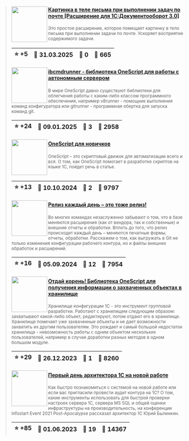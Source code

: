 ﻿<div id="infostart_posts">


> <img src="https://infostart.ru/upload/iblock/688/6883bf3d1d0fb67e373185cbd79a1c32.png?7ceb7bc5-22b5-43c5-9ef2-88855e0a2263" width="96" align="left"> 
> <h4 style="color: white;"><a href="https://infostart.ru/1c/tools/2352971/">Картинка в теле письма при выполнении задач по почте [Расширение для 1С:Документооборот 3.0]</a></h4>
> <small>Это простое расширение, которое помещает картинку в тело письма при выполнении задачи по почте. Ускоряет восприятие содержимого задачи.</small>  
> <br clear="left">
>
> | :star: +5 |  :calendar: 31.03.2025 |  :speech_balloon: 0 |  :eyes: 665 |
>  |-|-|-|-|  
> <img src="https://infostart.ru/upload/iblock/e41/e414792c70ac7fc57087055b20c0ca7c.png?5964c063-58db-484b-9b02-b93e22e57c97" width="96" align="left"> 
> <h4 style="color: white;"><a href="https://infostart.ru/1c/articles/2276069/">ibcmdrunner - библиотека OneScript для работы с автономным сервером</a></h4>
> <small>В мире OneScript давно существуют библиотеки для облегчения работы с каким-либо классом программного обеспечения, например v8runner - помощник выполнения команд конфигуратора или gitrunner - программная обертка для запуска команд git.</small>  
> <br clear="left">
>
> | :star: +24 |  :calendar: 09.01.2025 |  :speech_balloon: 3 |  :eyes: 2958 |
>  |-|-|-|-|  
> <img src="https://infostart.ru/upload/iblock/027/0270321251eb5458d9f266aea8dea893.jpg?108c240b-cbd7-4f33-a856-066b8ac04e4e" width="96" align="left"> 
> <h4 style="color: white;"><a href="https://infostart.ru/1c/articles/2209019/">OneScript для новичков</a></h4>
> <small>OneScript – это скриптовый движок для автоматизации всего и вся. О том, как OneScript помогает в разработке скриптов на языке 1С, пойдет речь в статье.</small>  
> <br clear="left">
>
> | :star: +13 |  :calendar: 10.10.2024 |  :speech_balloon: 2 |  :eyes: 9797 |
>  |-|-|-|-|  
> <img src="https://infostart.ru/upload/iblock/d4f/d4f0f30466b1df9fe44076cdaa9fbfec.jpg?2c5e78bc-74e4-4528-bfee-2c0be0f8299d" width="96" align="left"> 
> <h4 style="color: white;"><a href="https://infostart.ru/1c/articles/2181966/">Релиз каждый день – это тоже релиз!</a></h4>
> <small>Во многих командах незаслуженно забывают о том, что в базе меняются расширения (как от вендора, так и собственные) и внешние отчеты и обработки. Вплоть до того, что релиз происходит каждый день – меняются печатные формы, отчеты, обработки. Расскажем о том, как выгружать в Git не только изменения конфигурации рабочего контура, но и файлы внешних обработок и расширений.</small>  
> <br clear="left">
>
> | :star: +16 |  :calendar: 05.09.2024 |  :speech_balloon: 12 |  :eyes: 7954 |
>  |-|-|-|-|  
> <img src="https://infostart.ru/upload/iblock/b68/b68c7aee227ff146819fe3d51aaafc4f.png?f1bdec0d-f1be-4328-b65f-72584dbec67a" width="96" align="left"> 
> <h4 style="color: white;"><a href="https://infostart.ru/1c/articles/1879563/">Отдай корень! Библиотека OneScript для получения информации о захваченных объектах в хранилище</a></h4>
> <small>Хранилище конфигурации 1С - это инструмент групповой разработки. Работают с хранилищем следующим образом: захватывают какой-либо объект, редактируют, потом отдают его в хранилище. Хранилище помечает уже захваченные объекты и не дает возможности захватить их другим пользователям. Это рождает и самый большой недостаток хранилища - невозможность работы с одним объектом нескольких пользователей, например в случае доработки разных методов в одном большом модуле.</small>  
> <br clear="left">
>
> | :star: +29 |  :calendar: 26.12.2023 |  :speech_balloon: 1 |  :eyes: 8260 |
>  |-|-|-|-|  
> <img src="https://infostart.ru/upload/iblock/ae7/ae7cfed9f25da1e28207204dd72ba7cb.jpg?f0b19858-b250-43e6-88ca-08e5c191a3df" width="96" align="left"> 
> <h4 style="color: white;"><a href="https://infostart.ru/1c/articles/1873832/">Первый день архитектора 1С на новой работе</a></h4>
> <small>Как быстро познакомиться с системой на новой работе или если вас пригласили провести аудит контура на 1С? О том, какие инструменты использовать для быстрой проверки настроек сервера 1С, сервера MS SQL и общей оценки инфраструктуры на производительность, на конференции Infostart Event 2021 Post-Apocalypse рассказал архитектор 1С Юрий Былинкин.</small>  
> <br clear="left">
>
> | :star: +85 |  :calendar: 01.06.2023 |  :speech_balloon: 19 |  :eyes: 14367 |
>  |-|-|-|-|  
</div>
